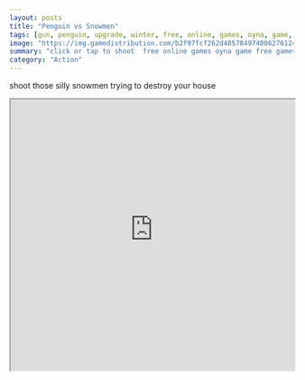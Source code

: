 ```yaml
---
layout: posts
title: "Penguin vs Snowmen"
tags: [gun, penguin, upgrade, winter, free, online, games, oyna, game, free, games, play, play, games]
image: "https://img.gamedistribution.com/b2f97fcf262d485784974006276124f8.jpg"
summary: "click or tap to shoot  free online games oyna game free games play play games"
category: "Action"
---
```


shoot those silly snowmen trying to destroy your house

<iframe width="100%" height="480px;" src="https://html5.gamedistribution.com/b2f97fcf262d485784974006276124f8/"></iframe>
